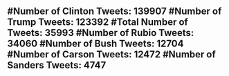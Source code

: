 #Number of Clinton Tweets: 139907
#Number of Trump Tweets: 123392
#Total Number of Tweets: 35993 
#Number of Rubio Tweets: 34060
#Number of Bush Tweets: 12704
#Number of Carson Tweets: 12472
#Number of Sanders Tweets: 4747
---
